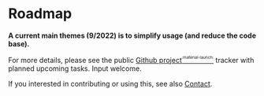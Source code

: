 # Roadmap

**A current main themes (9/2022) is to simplify usage (and reduce the code base).**

For more details, please see the public [Github project<sup><sup><sub>:material-launch:</sub></sup></sup>](https://github.com/orgs/pynb-dag-runner/projects/2/views/3) tracker with planned upcoming tasks. Input welcome.

If you interested in contributing or using this, see also [Contact](../contact).
